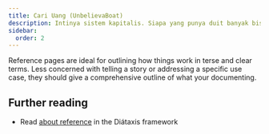```yaml
---
title: Cari Uang (UnbelievaBoat)
description: Intinya sistem kapitalis. Siapa yang punya duit banyak bisa "mengatur" beberapa bagian server.
sidebar:
  order: 2
---
```


Reference pages are ideal for outlining how things work in terse and clear terms.
Less concerned with telling a story or addressing a specific use case, they should give a comprehensive outline of what your documenting.

## Further reading

- Read [about reference](https://diataxis.fr/reference/) in the Diátaxis framework
